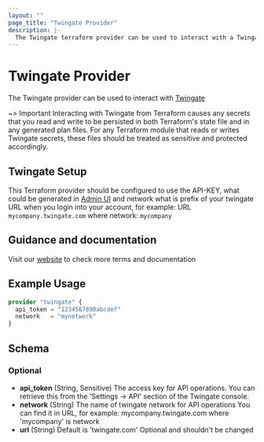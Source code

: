 ```yaml
---
layout: ""
page_title: "Twingate Provider"
description: |-
  The Twingate terraform provider can be used to interact with a Twingate API.
---
```


# Twingate Provider

The Twingate provider can be used to interact with [Twingate](https://www.twingate.com)

~> Important Interacting with Twingate from Terraform causes any secrets that you read and write to be persisted in both Terraform's state file and in any generated plan files. For any Terraform module that reads or writes Twingate secrets, these files should be treated as sensitive and protected accordingly.

## Twingate Setup

This Terraform provider should be configured to use the API-KEY, what could be generated in [Admin UI](https://docs.twingate.com/docs/api-overview) and network what is prefix of your twingate URL when you login into your account, for example: URL `mycompany.twingate.com` where network: `mycompany`

## Guidance and documentation

Visit our [website](https://docs.twingate.com/docs) to check more terms and documentation

## Example Usage

```terraform
provider "twingate" {
  api_token = "1234567890abcdef"
  network   = "mynetwork"
}
```

<!-- schema generated by tfplugindocs -->
## Schema

### Optional

- **api_token** (String, Sensitive) The access key for API operations. You can retrieve this
from the 'Settings -> API' section of the Twingate console.
- **network** (String) The name of twingate network for API operations
You can find it in URL, for example:
mycompany.twingate.com where 'mycompany' is network
- **url** (String) Default is 'twingate.com'
Optional and shouldn't be changed